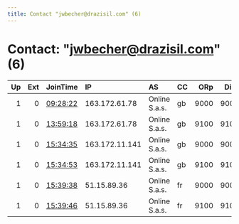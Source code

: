 ```yaml
---
title: Contact "jwbecher@drazisil.com" (6)
---
```


# Contact: "jwbecher@drazisil.com" (6)

|   Up |   Ext | JoinTime                                                                                            | IP             | AS            | CC   |   ORp |   Dirp | OS    | Version   | Nickname   |   eFamMembers |
|-----:|------:|:----------------------------------------------------------------------------------------------------|:---------------|:--------------|:-----|------:|-------:|:------|:----------|:-----------|--------------:|
|    1 |     0 | [09:28:22](https://metrics.torproject.org/rs.html#details/98BBF6E23F9DC564A290D81A4601F963743A8B27) | 163.172.61.78  | Online S.a.s. | gb   |  9000 |   9001 | Linux | 0.3.2.10  | drazisil   |             4 |
|    1 |     0 | [13:59:18](https://metrics.torproject.org/rs.html#details/6EE79F1C950B64FCFCE7D270FE36914A4AC3B8C2) | 163.172.61.78  | Online S.a.s. | gb   |  9100 |   9101 | Linux | 0.3.2.10  | drazisil   |             4 |
|    1 |     0 | [15:34:35](https://metrics.torproject.org/rs.html#details/46FBC671FD6FCE6B298B2BAE3C7AC7D7DDF1365F) | 163.172.11.141 | Online S.a.s. | gb   |  9000 |   9001 | Linux | 0.3.2.10  | drazisil   |             3 |
|    1 |     0 | [15:34:53](https://metrics.torproject.org/rs.html#details/50705F0E0CF9BB011948C44699C0E8FB94F653C6) | 163.172.11.141 | Online S.a.s. | gb   |  9100 |   9101 | Linux | 0.3.2.10  | drazisil   |             3 |
|    1 |     0 | [15:39:38](https://metrics.torproject.org/rs.html#details/F01B0C11CAB9B58E395874D851E879F76BC7414B) | 51.15.89.36    | Online S.a.s. | fr   |  9000 |   9001 | Linux | 0.3.2.10  | drazisil   |             6 |
|    1 |     0 | [15:39:46](https://metrics.torproject.org/rs.html#details/DB131E7C4CD8807373B95EA2A5C8CF5A2269244E) | 51.15.89.36    | Online S.a.s. | fr   |  9100 |   9101 | Linux | 0.3.2.10  | drazisil   |             6 |
